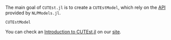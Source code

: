 The main goal of `CUTEst.jl` is to create a `CUTEstModel`, which rely on the
[API](https://jso.dev/NLPModels.jl/stable/api/) provided by `NLPModels.jl`.

```@docs
CUTEstModel
```

You can check an [Introduction to CUTEst.jl](https://jso.dev/tutorials/introduction-to-cutest/) on our [site](https://jso.dev/).
